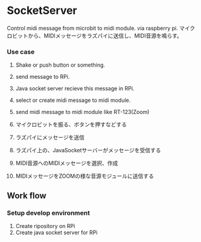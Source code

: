 # SocketServer
Control midi message from microbit to midi module. via raspberry pi.
マイクロビットから、MIDIメッセージをラズパイに送信し、MIDI音源を鳴らす。
### Use case
1. Shake or push button or something.
2. send message to RPi.
3. Java socket server recieve this message in RPi.
4. select or create midi message to midi module.
5. send midi message to midi module like RT-123(Zoom)

1. マイクロビットを振る、ボタンを押すなどする
2. ラズパイにメッセージを送信
3. ラズパイ上の、JavaSocketサーバーがメッセージを受信する
4. MIDI音源へのMIDIメッセージを選択、作成
5. MIDIメッセージをZOOMの様な音源モジュールに送信する

## Work flow
### Setup develop environment
1. Create ripository on RPi
2. Create java socket server for RPi
